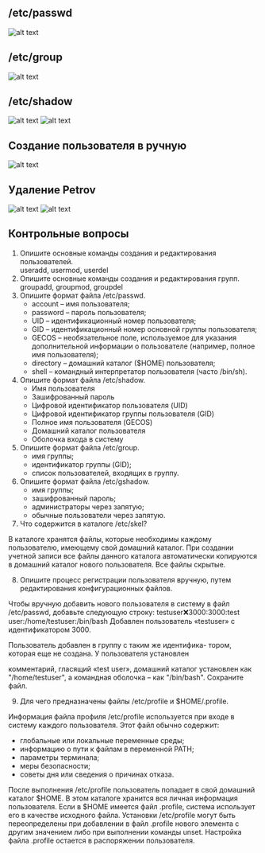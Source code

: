 ## /etc/passwd

![alt text](image.png)

## /etc/group

![alt text](image-1.png)

## /etc/shadow

![alt text](image-2.png)
![alt text](image-6.png)

## Создание пользователя в ручную

![alt text](image-3.png)

## Удаление Petrov

![alt text](image-4.png)
![alt text](image-5.png)

## Контрольные вопросы

1. Опишите основные команды создания и редактирования пользователей. <br>
useradd, usermod, userdel
2. Опишите основные команды создания и редактирования групп. <br>
groupadd, groupmod, groupdel
3. Опишите формат файла /etc/passwd. <br>
    - account – имя пользователя;
    - password – пароль пользователя;
    - UID – идентификационный номер пользователя;
    - GID – идентификационный номер основной группы пользователя;
    - GECOS – необязательное поле, используемое для указания дополнительной информации о пользователе (например, полное имя пользователя);
    - directory – домашний каталог ($HOME) пользователя;
    - shell – командный интерпретатор пользователя (часто /bin/sh).
4. Опишите формат файла /etc/shadow.
    - Имя пользователя
    - Зашифрованный пароль
    - Цифровой идентификатор пользователя (UID)
    - Цифровой идентификатор группы пользователя (GID)
    - Полное имя пользователя (GECOS)
    - Домашний каталог пользователя
    - Оболочка входа в систему
5. Опишите формат файла /etc/group. <br>
    - имя группы;
    - идентификатор группы (GID);
    - список пользователей, входящих в группу.
6. Опишите формат файла /etc/gshadow.
    - имя группы;
    - зашифрованный пароль;
    - администраторы через запятую;
    - обычные пользователи через запятую.
7. Что содержится в каталоге /etc/skel? <br>

В каталоге хранятся файлы, которые необходимы каждому пользователю, имеющему свой домашний каталог. При создании учетной записи все файлы данного каталога автоматически копируются в домашний каталог нового пользователя. Все файлы скрытые.

8. Опишите процесс регистрации пользователя вручную, путем редактирования конфигурационных файлов.

Чтобы вручную добавить нового пользователя в систему в
файл /etc/passwd, добавьте следующую строку:
testuser:x:3000:3000:test user:/home/testuser:/bin/bash
Добавлен пользователь «testuser» с идентификатором 3000.

Пользователь добавлен в группу с таким же идентифика-
тором, которая еще не создана. У пользователя установлен

комментарий, гласящий «test user», домашний каталог
установлен как "/home/testuser", а командная оболочка
– как "/bin/bash". Cохраните файл.

9. Для чего предназначены файлы /etc/profile и $HOME/.profile.

Информация файла профиля /etc/profile используется при
входе в систему каждого пользователя. Этот файл обычно
содержит:
- глобальные или локальные переменные среды;
- информацию о пути к файлам в переменной PATH;
- параметры терминала;
- меры безопасности;
- советы дня или сведения о причинах отказа.

После выполнения /etc/profile пользователь попадает в
свой домашний каталог $HOME. В этом каталоге хранится вся личная информация пользователя. Если в $HOME имеется файл .profile, система использует его в качестве исходного файла. Установки /etc/profile могут быть переопределены при добавлении в файл .profile нового элемента с другим значением либо при выполнении команды unset. Настройка файла .profile остается в распоряжении пользователя.